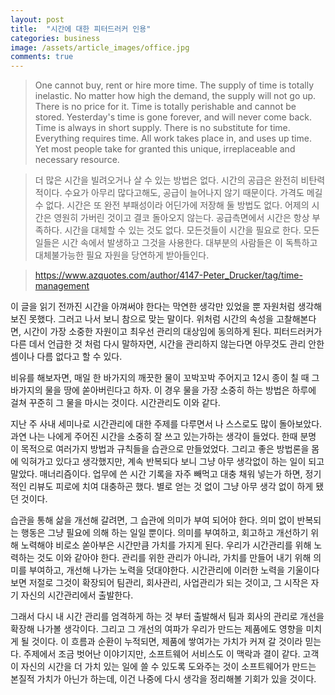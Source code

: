 ```yaml
---
layout: post
title:  "시간에 대한 피터드러커 인용"
categories: business
image: /assets/article_images/office.jpg
comments: true
---
```


> One cannot buy, rent or hire more time. The supply of time is totally inelastic. No matter how high the demand, the supply will not go up. There is no price for it. Time is totally perishable and cannot be stored. Yesterday's time is gone forever, and will never come back. Time is always in short supply. There is no substitute for time. Everything requires time. All work takes place in, and uses up time. Yet most people take for granted this unique, irreplaceable and necessary resource.

> 더 많은 시간을 빌려오거나 살 수 있는 방법은 없다. 시간의 공급은 완전히 비탄력적이다. 수요가 아무리 많다고해도, 공급이 늘어나지 않기 때문이다. 가격도 메길 수 없다. 시간은 또 완전 부패성이라 어딘가에 저장해 둘 방법도 없다. 어제의 시간은 영원히 가버린 것이고 결코 돌아오지 않는다. 공급측면에서 시간은 항상 부족하다. 시간을 대체할 수 있는 것도 없다. 모든것들이 시간을 필요로 한다. 모든 일들은 시간 속에서 발생하고 그것을 사용한다. 대부분의 사람들은 이 독특하고 대체불가능한 필요 자원을 당연하게 받아들인다.

> https://www.azquotes.com/author/4147-Peter_Drucker/tag/time-management

이 글을 읽기 전까진 시간을 아껴써야 한다는 막연한 생각만 있었을 뿐 자원처럼 생각해보진 못했다. 그러고 나서 보니 참으로 맞는 말이다. 위처럼 시간의 속성을 고찰해본다면, 시간이 가장 소중한 자원이고 최우선 관리의 대상임에 동의하게 된다. 피터드러커가 다른 데서 언급한 것 처럼 다시 말하자면, 시간을 관리하지 않는다면 아무것도 관리 안한 셈이나 다름 없다고 할 수 있다.

비유를 해보자면, 매일 한 바가지의 깨끗한 물이 꼬박꼬박 주어지고 12시 종이 칠 때 그 바가지의 물을 땅에 쏟아버린다고 하자. 이 경우 물을 가장 소중히 하는 방법은 하루에 걸쳐 꾸준히 그 물을 마시는 것이다. 시간관리도 이와 같다.

지난 주 사내 세미나로 시간관리에 대한 주제를 다루면서 나 스스로도 많이 돌아보았다. 과연 나는 나에게 주어진 시간을 소중히 잘 쓰고 있는가하는 생각이 들었다. 한때 분명 이 목적으로 여러가지 방법과 규칙들을 습관으로 만들었었다. 그리고 좋은 방법론을 몸에 익혀가고 있다고 생각했지만, 계속 반복되다 보니 그냥 아무 생각없이 하는 일이 되고 말았다. 매너리즘이다. 업무에 쓴 시간 기록을 자주 빼먹고 대충 채워 넣는가 하면, 정기적인 리뷰도 피로에 치여 대충하곤 했다. 별로 얻는 것 없이 그냥 아무 생각 없이 하게 됐던 것이다.

습관을 통해 삶을 개선해 갈려면, 그 습관에 의미가 부여 되어야 한다. 의미 없이 반복되는 행동은 그냥 필요에 의해 하는 일일 뿐이다. 의미를 부여하고, 회고하고 개선하기 위해 노력해야 비로소 쏟아부은 시간만큼 가치를 가지게 된다. 우리가 시간관리를 위해 노력하는 것도 이와 같아야 한다. 관리를 위한 관리가 아니라, 가치를 만들어 내기 위해 의미를 부여하고, 개선해 나가는 노력을 덧대야한다. 시간관리에 이러한 노력을 기울이다보면 저절로 그것이 확장되어 팀관리, 회사관리, 사업관리가 되는 것이고, 그 시작은 자기 자신의 시간관리에서 출발한다.

그래서 다시 내 시간 관리를 엄격하게 하는 것 부터 출발해서 팀과 회사의 관리로 개선을 확장해 나가볼 생각이다. 그리고 그 개선의 여파가 우리가 만드는 제품에도 영향을 미치게 될 것이다. 이 흐름과 순환이 누적되면, 제품에 쌓여가는 가치가 커져 갈 것이라 믿는다.  주제에서 조금 벗어난 이야기지만, 소프트웨어 서비스도 이 맥락과 결이 같다. 고객이 자신의 시간을 더 가치 있는 일에 쓸 수 있도록 도와주는 것이 소프트웨어가 만드는 본질적 가치가 아닌가 하는데, 이건 나중에 다시 생각을 정리해볼 기회가 있을 것이다.

